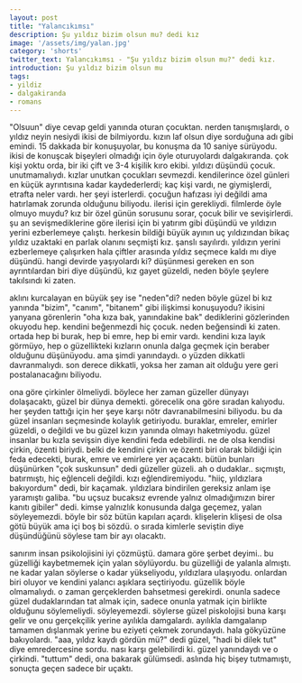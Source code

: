 ```yaml
---
layout: post
title: "Yalancıkımsı"
description: Şu yıldız bizim olsun mu? dedi kız
image: '/assets/img/yalan.jpg'
category: 'shorts'
twitter_text: Yalancıkımsı - "Şu yıldız bizim olsun mu?" dedi kız.
introduction: Şu yıldız bizim olsun mu
tags:
- yildiz
- dalgakiranda
- romans
---
```

"Olsuun" diye cevap geldi yanında oturan çocuktan. nerden tanışmışlardı, o yıldız neyin nesiydi ikisi de bilmiyordu. kızın laf olsun diye sorduğuna adı gibi emindi. 15 dakkada bir konuşuyolar, bu konuşma da 10 saniye sürüyodu. ikisi de konuşcak bişeyleri olmadığı için öyle oturuyolardı dalgakıranda. çok kişi yoktu orda, bir iki çift ve 3-4 kişilik kıro ekibi. yıldızı düşündü çocuk. unutmamalıydı. kızlar unutkan çocukları sevmezdi. kendilerince özel günleri en küçük ayrıntısına kadar kaydederlerdi; kaç kişi vardı, ne giymişlerdi, etrafta neler vardı. her şeyi isterlerdi. çocuğun hafızası iyi değildi ama hatırlamak zorunda olduğunu biliyodu. ilerisi için gerekliydi. filmlerde öyle olmuyo muydu? kız bir özel günün sorusunu sorar, çocuk bilir ve sevişirlerdi. şu an sevişmediklerine göre ilerisi için bi yatırım gibi düşündü ve yıldızın yerini ezberlemeye çalıştı. herkesin bildiği büyük ayının uç yıldızından bikaç yıldız uzaktaki en parlak olanını seçmişti kız. şanslı sayılırdı. yıldızın yerini ezberlemeye çalışırken hala çiftler arasında yıldız seçmece kaldı mı diye düşündü. hangi devirde yaşıyolardı ki? düşünmesi gereken en son ayrıntılardan biri diye düşündü, kız gayet güzeldi, neden böyle şeylere takılsındı ki zaten.

aklını kurcalayan en büyük şey ise "neden"di? neden böyle güzel bi kız yanında "bizim", "canım", "bitanem" gibi ilişkimsi konuşuyodu? ikisini yanyana görenlerin "oha kıza bak, yanındakine bak" dediklerini gözlerinden okuyodu hep. kendini beğenmezdi hiç çocuk. neden beğensindi ki zaten. ortada hep bi burak, hep bi emre, hep bi emir vardı. kendini kıza layık görmüyo, hep o güzellikteki kızların onunla dalga geçmek için beraber olduğunu düşünüyodu. ama şimdi yanındaydı. o yüzden dikkatli davranmalıydı. son derece dikkatli, yoksa her zaman ait olduğu yere geri postalanacağını biliyodu.

ona göre çirkinler ölmeliydi. böylece her zaman güzeller dünyayı dolaşacaktı, güzel bir dünya demekti. görecelik ona göre sıradan kalıyodu. her şeyden tattığı için her şeye karşı nötr davranabilmesini biliyodu. bu da güzel insanları seçmesinde kolaylık getiriyodu. buraklar, emreler, emirler güzeldi, o değildi ve bu güzel kızın yanında olmayı haketmiyodu. güzel insanlar bu kızla sevişsin diye kendini feda edebilirdi. ne de olsa kendisi çirkin, özenti biriydi. belki de kendini çirkin ve özenti biri olarak bildiği için feda edecekti, burak, emre ve emirlere yer açacaktı. bütün bunları düşünürken "çok suskunsun" dedi güzeller güzeli. ah o dudaklar.. sıçmıştı, batırmıştı, hiç eğlenceli değildi. kızı eğlendiremiyodu. "hiiç, yıldızlara bakıyordum" dedi, bir kaçamak. yıldızlara bindirilen gereksiz anlam işe yaramıştı galiba. "bu uçsuz bucaksız evrende yalnız olmadığımızın birer kanıtı gibiler" dedi. kimse yalnızlık konusunda dalga geçemez, yalan söyleyemezdi. böyle bir söz bütün kapıları açardı. klişelerin klişesi de olsa götü büyük ama içi boş bi sözdü. o sırada kimlerle seviştin diye düşündüğünü söylese tam bir ayı olacaktı.

sanırım insan psikolojisini iyi çözmüştü. damara göre şerbet deyimi.. bu güzelliği kaybetmemek için yalan söylüyordu. bu güzelliği de yalanla almıştı. ne kadar yalan söylerse o kadar yükseliyodu, yıldızlara ulaşıyodu. onlardan biri oluyor ve kendini yalancı aşıklara seçtiriyodu. güzellik böyle olmamalıydı. o zaman gerçeklerden bahsetmesi gerekirdi. onunla sadece güzel dudaklarından tat almak için, sadece onunla yatmak için birlikte olduğunu söylemeliydi. söyleyemezdi. söylerse güzel piskolojisi buna karşı gelir ve onu gerçekçilik yerine ayılıkla damgalardı. ayılıkla damgalanıp tamamen dışlanmak yerine bu eziyeti çekmek zorundaydı. hala gökyüzüne bakıyolardı. "aaa, yıldız kaydı gördün mü?" dedi güzel, "hadi bi dilek tut" diye emredercesine sordu. nası karşı gelebilirdi ki. güzel yanındaydı ve o çirkindi. "tuttum" dedi, ona bakarak gülümsedi. aslında hiç bişey tutmamıştı, sonuçta geçen sadece bir uçaktı.
